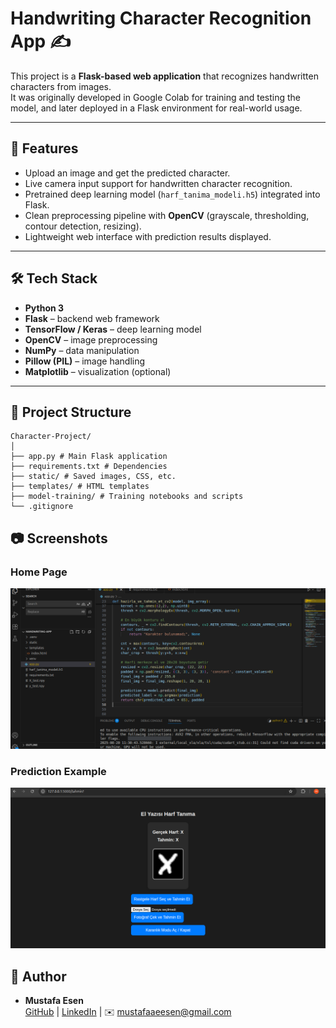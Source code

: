 # Handwriting Character Recognition App ✍️

This project is a **Flask-based web application** that recognizes handwritten characters from images.  
It was originally developed in Google Colab for training and testing the model, and later deployed in a Flask environment for real-world usage.

---

## 🚀 Features
- Upload an image and get the predicted character.
- Live camera input support for handwritten character recognition.
- Pretrained deep learning model (`harf_tanima_modeli.h5`) integrated into Flask.
- Clean preprocessing pipeline with **OpenCV** (grayscale, thresholding, contour detection, resizing).
- Lightweight web interface with prediction results displayed.

---

## 🛠️ Tech Stack
- **Python 3**
- **Flask** – backend web framework
- **TensorFlow / Keras** – deep learning model
- **OpenCV** – image preprocessing
- **NumPy** – data manipulation
- **Pillow (PIL)** – image handling
- **Matplotlib** – visualization (optional)

---

## 📂 Project Structure
```
Character-Project/
│
├── app.py # Main Flask application
├── requirements.txt # Dependencies
├── static/ # Saved images, CSS, etc.
├── templates/ # HTML templates
├── model-training/ # Training notebooks and scripts
└── .gitignore
```
## 📷 Screenshots

### Home Page
![App Screenshot](images/screenshot1.png)

### Prediction Example
![Prediction Result](images/screenshot2.png)


## 👤 Author
- **Mustafa Esen**  
  [GitHub](https://github.com/mustafaaesen) | [LinkedIn](www.linkedin.com/in/mustafaesen) | ✉️ mustafaaeesen@gmail.com

